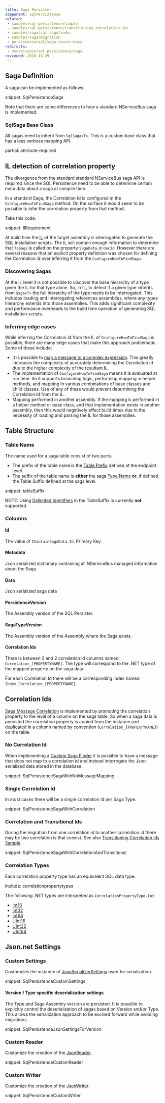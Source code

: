 ```yaml
---
title: Saga Persister
component: SqlPersistence
related:
 - samples/sql-persistence/simple
 - samples/sql-persistence/transitioning-correlation-ids
 - samples/saga/sql-sagafinder
 - samples/saga/migration
 - persistence/sql/saga-concurrency
redirects:
 - nservicebus/sql-persistence/saga
reviewed: 2016-11-29
---
```



## Saga Definition

A saga can be implemented as follows:

snippet: SqlPersistenceSaga

Note that there are some differences to how a standard NServiceBus saga is implemented.


### SqlSaga Base Class

All sagas need to inherit from `SqlSaga<T>`. This is a custom base class that has a less verbose mapping API.


partial: attribute-required


## IL detection of correlation property

The divergence from the standard standard NServiceBus saga API is required since the SQL Persistence need to be able to determine certain meta data about a saga at compile time.

In a standard Saga, the Correlation Id is configured in the `ConfigureHowToFindSaga` method. On the surface it would seem to be possible to infer the correlation property from that method.

Take this code:

snippet: IlRequirement

At build time the [IL](https://en.wikipedia.org/wiki/Common_Intermediate_Language) of the target assembly is interrogated to generate the SQL installation scripts. The IL will contain enough information to determine that `ToSaga` is called on the property `SagaData.OrderId`. However there are several reasons that an explicit property definition was chosen for defining the Correlation Id over inferring it from the `ConfigureHowToFindSaga`.


### Discovering Sagas

At the IL level it is not possible to discover the base hierarchy of a type given the IL for that type alone. So, in IL, to detect if a given type inherits from `Saga<T>` the full hierarchy of the type needs to be interrogated. This includes loading and interrogating references assemblies, where any types hierarchy extends into those assemblies. This adds significant complexity and performance overheads to the build time operation of generating SQL installation scripts.


### Inferring edge cases

While inferring the Correlation Id from the IL of `ConfigureHowToFindSaga` is possible, there are many edge cases that make this approach problematic. Some of these include:

 * It is possible to [map a message to a complex expression](/nservicebus/sagas/message-correlation.md#message-property-expression). This greatly increases the complexity of accurately determining the Correlation Id due to the higher complexity of the resultant IL.
 * The implementation of `ConfigureHowToFindSaga` means it is evaluated at run time. So it supports branching logic, performing mapping in helper methods, and mapping in various combinations of base classes and child classes. Use of any of these would prevent determining the Correlation Id from the IL.
 * Mapping performed in another assembly. If the mapping is performed in a helper method or base class, and that implementation exists in another assembly, then this would negatively effect build times due to the necessity of loading and parsing the IL for those assemblies.


## Table Structure


### Table Name

The name used for a saga table consist of two parts.

 * The prefix of the table name is the [Table Prefix](/persistence/sql/#installation-table-prefix) defined at the endpoint level.
 * The suffix of the table name is **either** the saga [Type.Name](https://msdn.microsoft.com/en-us/library/system.type.name.aspx) **or**, if defined, the Table Suffix defined at the saga level.

snippet: tableSuffix

NOTE: Using [Delimited Identifiers](https://technet.microsoft.com/en-us/library/ms176027.aspx) in the TableSuffix is currently **not** supported.


### Columns


#### Id 

The value of `IContainSagaData.Id`. Primary Key.


#### Metadata

Json serialized dictionary containing all NServiceBus managed information about the Saga.


#### Data

Json serialized saga data


#### PersistenceVersion

The Assembly version of the SQL Persister.


#### SagaTypeVersion

The Assembly version of the Assembly where the Saga exists.


#### Correlation Ids

There is between 0 and 2 correlation id columns named `Correlation_[PROPERTYNAME]`. The type will correspond to the .NET type of the mapped property on the saga data.

For each Correlation Id there will be a corresponding index named `Index_Correlation_[PROPERTYNAME]`.


## Correlation Ids

[Saga Message Correlation](/nservicebus/sagas/message-correlation.md) is implemented by promoting the correlation property to the level of a column on the saga table. So when a saga data is persisted the correlation property is copied from the instance and duplicated in a column named by convention (`Correlation_[PROPERTYNAME]`) on the table.


### No Correlation Id

When implementing a [Custom Saga Finder](/nservicebus/sagas/saga-finding.md) it is possible to have a message that does not map to a   correlation id and instead interrogate the Json serialized data stored in the database.

snippet: SqlPersistenceSagaWithNoMessageMapping


### Single Correlation Id

In most cases there will be a single correlation Id per Saga Type.

snippet: SqlPersistenceSagaWithCorrelation


### Correlation and Transitional Ids

During the migration from one correlation id to another correlation id there may be two correlation is that coexist. See also [Transitioning Correlation ids Sample](/samples/sql-persistence/transitioning-correlation-ids).

snippet: SqlPersistenceSagaWithCorrelationAndTransitional


### Correlation Types

Each correlation property type has an equivalent SQL data type.

include: correlationpropertytypes

The following .NET types are interpreted as `CorrelationPropertyType.Int`:

 * [Int16](https://msdn.microsoft.com/en-us/library/system.int16.aspx)
 * [Int32](https://msdn.microsoft.com/en-us/library/system.int32.aspx)
 * [Int64](https://msdn.microsoft.com/en-us/library/system.int64.aspx)
 * [UInt16](https://msdn.microsoft.com/en-us/library/system.uint16.aspx)
 * [UInt32](https://msdn.microsoft.com/en-us/library/system.uint32.aspx)
 * [UInt64](https://msdn.microsoft.com/en-us/library/system.uint64.aspx)


## Json.net Settings


### Custom Settings

Customizes the instance of [JsonSerializerSettings](http://www.newtonsoft.com/json/help/html/T_Newtonsoft_Json_JsonSerializerSettings.htm) used for serialization.

snippet: SqlPersistenceCustomSettings


#### Version / Type specific deserialization settings

The Type and Saga Assembly version are persisted. It is possible to explicitly control the deserialization of sagas based on Version and/or Type. This allows the serialization approach to be evolved forward while avoiding migrations.

snippet: SqlPersistenceJsonSettingsForVersion


### Custom Reader

Customize the creation of the [JsonReader](http://www.newtonsoft.com/json/help/html/T_Newtonsoft_Json_JsonReader.htm).

snippet: SqlPersistenceCustomReader


### Custom Writer

Customize the creation of the [JsonWriter](http://www.newtonsoft.com/json/help/html/T_Newtonsoft_Json_JsonWriter.htm).

snippet: SqlPersistenceCustomWriter